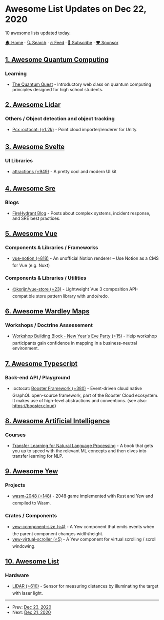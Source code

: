 # Awesome List Updates on Dec 22, 2020

10 awesome lists updated today.

[🏠 Home](/README.md) · [🔍 Search](https://www.trackawesomelist.com/search/) · [🔥 Feed](https://www.trackawesomelist.com/rss.xml) · [📮 Subscribe](https://trackawesomelist.us17.list-manage.com/subscribe?u=d2f0117aa829c83a63ec63c2f&id=36a103854c) · [❤️  Sponsor](https://github.com/sponsors/theowenyoung)



## [1. Awesome Quantum Computing](/content/desireevl/awesome-quantum-computing/README.md)

### Learning

*   [The Quantum Quest](https://www.quantum-quest.nl/) - Introductory web class on quantum computing principles designed for high school students.

## [2. Awesome Lidar](/content/szenergy/awesome-lidar/README.md)

### Others / Object detection and object tracking

*   [Pcx :octocat: (⭐1.2k)](https://github.com/keijiro/Pcx) - Point cloud importer/renderer for Unity.

## [3. Awesome Svelte](/content/TheComputerM/awesome-svelte/README.md)

### UI Libraries

*   [attractions (⭐949)](https://github.com/illright/attractions) - A pretty cool and modern UI kit

## [4. Awesome Sre](/content/dastergon/awesome-sre/README.md)

### Blogs

*   [FireHydrant Blog](https://www.firehydrant.io/blog) - Posts about complex systems, incident response, and SRE best practices.

## [5. Awesome Vue](/content/vuejs/awesome-vue/README.md)

### Components & Libraries / Frameworks

*   [vue-notion (⭐818)](https://github.com/janniks/vue-notion) - An unofficial Notion renderer – Use Notion as a CMS for Vue (e.g. Nuxt)

### Components & Libraries / Utilities

*   [@korijn/vue-store (⭐23)](https://github.com/Korijn/vue-store) - Lightweight Vue 3 composition API-compatible store pattern library with undo/redo.

## [6. Awesome Wardley Maps](/content/wardley-maps-community/awesome-wardley-maps/README.md)

### Workshops / Doctrine Assessement

*   [Workshop Building Block - New Year's Eve Party (⭐15)](https://github.com/LeadingEdgeForum/faciliator-pack/blob/main/WorkshopBuildingBlock-NewYearsEveParty.md) - Help workshop participants gain confidence in mapping in a business-neutral environment.

## [7. Awesome Typescript](/content/dzharii/awesome-typescript/README.md)

### Back-end API / Playground

*   :octocat: [Booster Framework (⭐380)](https://github.com/boostercloud/booster) - Event-driven cloud native GraphQL open-source framework, part of the Booster Cloud ecosystem. It makes use of high-level abstractions and conventions. (see also: <https://booster.cloud>)

## [8. Awesome Artificial Intelligence](/content/owainlewis/awesome-artificial-intelligence/README.md)

### Courses

*   [Transfer Learning for Natural Language Processing](https://www.manning.com/books/transfer-learning-for-natural-language-processing?utm_source=github\&utm_medium=organic\&utm_campaign=book_azunre_transfer_3_10_20) - A book that gets you up to speed with the relevant ML concepts and then dives into transfer learning for NLP.

## [9. Awesome Yew](/content/jetli/awesome-yew/README.md)

### Projects

*   [wasm-2048 (⭐148)](https://github.com/dev-family/wasm-2048) - 2048 game implemented with Rust and Yew and compiled to Wasm.

### Crates / Components

*   [yew-component-size (⭐4)](https://github.com/AircastDev/yew-component-size) - A Yew component that emits events when the parent component changes width/height.
*   [yew-virtual-scroller (⭐5)](https://github.com/AircastDev/yew-virtual-scroller) - A Yew component for virtual scrolling / scroll windowing.

## [10. Awesome List](/content/sindresorhus/awesome/README.md)

### Hardware

*   [LIDAR (⭐610)](https://github.com/szenergy/awesome-lidar#readme) - Sensor for measuring distances by illuminating the target with laser light.

---

- Prev: [Dec 23, 2020](/content/2020/12/23/README.md)
- Next: [Dec 21, 2020](/content/2020/12/21/README.md)